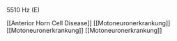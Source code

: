 5510 Hz (E)

[[Anterior Horn Cell Disease]]
[[Motoneuronerkrankung]]
[[Motoneuronerkrankung]]
[[Motoneuronerkrankung]]